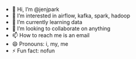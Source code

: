- 👋 Hi, I’m @jenjpark
- 👀 I’m interested in airflow, kafka, spark, hadoop
- 🌱 I’m currently learning data
- 💞️ I’m looking to collaborate on anything
- 📫 How to reach me is an email
- 😄 Pronouns: i, my, me
- ⚡ Fun fact: nofun

<!---
jenjpark/jenjpark is a ✨ special ✨ repository because its `README.md` (this file) appears on your GitHub profile.
You can click the Preview link to take a look at your changes.
--->
